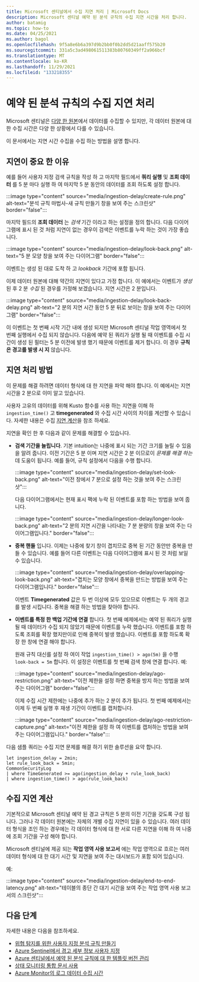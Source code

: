 ```yaml
---
title: Microsoft 센티널에서 수집 지연 처리 | Microsoft Docs
description: Microsoft 센티널 예약 된 분석 규칙의 수집 지연 시간을 처리 합니다.
author: batamig
ms.topic: how-to
ms.date: 04/25/2021
ms.author: bagol
ms.openlocfilehash: 9f5a8e6b6a397d9b2bb0f0b2dd5d21aaff575b20
ms.sourcegitcommit: 331a5c3ad498061511383b80760349ff2a966bcf
ms.translationtype: MT
ms.contentlocale: ko-KR
ms.lasthandoff: 11/29/2021
ms.locfileid: "133218355"
---
```

# <a name="handle-ingestion-delay-in-scheduled-analytics-rules"></a>예약 된 분석 규칙의 수집 지연 처리

Microsoft 센티널은 [다양 한 원본](connect-data-sources.md)에서 데이터를 수집할 수 있지만, 각 데이터 원본에 대 한 수집 시간은 다양 한 상황에서 다를 수 있습니다.

이 문서에서는 지연 시간 수집을 수집 하는 방법을 설명 합니다.

## <a name="why-delay-is-significant"></a>지연이 중요 한 이유

예를 들어 사용자 지정 검색 규칙을 작성 하 고 마지막 필드에서 **쿼리 실행** 및 **조회 데이터** 를 5 분 마다 실행 하 여 마지막 5 분 동안의 데이터를 조회 하도록 설정 합니다.

:::image type="content" source="media/ingestion-delay/create-rule.png" alt-text="분석 규칙 마법사-새 규칙 만들기 창을 보여 주는 스크린샷" border="false":::

마지막 필드의 **조회 데이터** 는 *검색* 기간 이라고 하는 설정을 정의 합니다. 다음 다이어그램에 표시 된 것 처럼 지연이 없는 경우이 검색은 이벤트를 누락 하는 것이 가장 좋습니다.

:::image type="content" source="media/ingestion-delay/look-back.png" alt-text="5 분 모양 창을 보여 주는 다이어그램" border="false":::

이벤트는 생성 된 대로 도착 하 고 *lookback* 기간에 포함 됩니다.

이제 데이터 원본에 대해 약간의 지연이 있다고 가정 합니다. 이 예에서는 이벤트가 *생성* 된 후 2 분 *수집* 된 경우를 가정해 보겠습니다. 지연 시간은 2 분입니다.

:::image type="content" source="media/ingestion-delay/look-back-delay.png" alt-text="2 분의 지연 시간 동안 5 분 뒤로 보이는 창을 보여 주는 다이어그램" border="false":::

이 이벤트는 첫 번째 시작 기간 내에 생성 되지만 Microsoft 센티널 작업 영역에서 첫 번째 실행에서 수집 되지 않습니다. 다음에 예약 된 쿼리가 실행 될 때 이벤트를 수집 시간이 생성 된 필터는 5 분 이전에 발생 했기 때문에 이벤트를 제거 합니다. 이 경우 **규칙은 경고를 발생 시 지** 않습니다.

## <a name="how-to-handle-delay"></a>지연 처리 방법

이 문제를 해결 하려면 데이터 형식에 대 한 지연을 파악 해야 합니다. 이 예에서는 지연 시간을 2 분으로 이미 알고 있습니다. 

사용자 고유의 데이터를 위해 Kusto 함수를 사용 하는 지연을 이해 하 `ingestion_time()` 고 **timegenerated** 와 수집 시간 사이의 차이를 계산할 수 있습니다. 자세한 내용은 수집 [지연 계산](#calculate-ingestion-delay)을 참조 하세요.

지연을 확인 한 후 다음과 같이 문제를 해결할 수 있습니다.

- **검색 기간을 늘립니다**. 기본 intuition는 나중에 표시 되는 기간 크기를 늘릴 수 있음을 알려 줍니다. 이전 기간은 5 분 이며 지연 시간은 2 분 이므로이 *문제를 해결 하는* 데 도움이 됩니다. 예를 들어, 규칙 설정에서 다음을 수행 합니다.

    :::image type="content" source="media/ingestion-delay/set-look-back.png" alt-text="이전 창에서 7 분으로 설정 하는 것을 보여 주는 스크린샷":::

    다음 다이어그램에서는 현재 표시 팩에 누락 된 이벤트를 포함 하는 방법을 보여 줍니다.

    :::image type="content" source="media/ingestion-delay/longer-look-back.png" alt-text="2 분의 지연 시간을 나타내는 7 분 분량의 창을 보여 주는 다이어그램입니다." border="false":::

- **중복 핸들** 입니다. 이제는 나중에 찾기 창이 겹치므로 중복 된 기간 동안만 중복을 만들 수 있습니다. 예를 들어 다른 이벤트는 다음 다이어그램에 표시 된 것 처럼 보일 수 있습니다.

    :::image type="content" source="media/ingestion-delay/overlapping-look-back.png" alt-text="겹치는 모양 창에서 중복을 만드는 방법을 보여 주는 다이어그램입니다." border="false":::

    이벤트 **Timegenerated** 값은 두 번 이상에 모두 있으므로 이벤트는 두 개의 경고를 발생 시킵니다. 중복을 해결 하는 방법을 찾아야 합니다.

- **이벤트를 특정 한 백업 기간에 연결** 합니다. 첫 번째 예제에서는 예약 된 쿼리가 실행 될 때 데이터가 수집 되지 않았기 때문에 이벤트를 누락 했습니다. 이벤트를 포함 하도록 조회를 확장 했지만이로 인해 중복이 발생 했습니다. 이벤트를 포함 하도록 확장 한 창에 연결 해야 합니다.

    원래 규칙 대신를 설정 하 여이 작업 `ingestion_time() > ago(5m)` 을 수행 `look-back = 5m` 합니다. 이 설정은 이벤트를 첫 번째 검색 창에 연결 합니다. 예:

    :::image type="content" source="media/ingestion-delay/ago-restriction.png" alt-text="이전 제한을 설정 하면 중복을 방지 하는 방법을 보여 주는 다이어그램" border="false":::

    이제 수집 시간 제한에는 나중에 추가 하는 2 분이 추가 됩니다. 첫 번째 예제에서는 이제 두 번째 실행 후 재생 기간이 이벤트를 캡처합니다.

    :::image type="content" source="media/ingestion-delay/ago-restriction-capture.png" alt-text="이전 제한을 설정 하 여 이벤트를 캡처하는 방법을 보여 주는 다이어그램입니다." border="false":::

다음 샘플 쿼리는 수집 지연 문제를 해결 하기 위한 솔루션을 요약 합니다.

```kusto
let ingestion_delay = 2min;
let rule_look_back = 5min;
CommonSecurityLog
| where TimeGenerated >= ago(ingestion_delay + rule_look_back)
| where ingestion_time() > ago(rule_look_back)
```


## <a name="calculate-ingestion-delay"></a>수집 지연 계산

기본적으로 Microsoft 센티널 예약 된 경고 규칙은 5 분의 이전 기간을 갖도록 구성 됩니다. 그러나 각 데이터 원본에는 자체의 개별 수집 지연이 있을 수 있습니다. 여러 데이터 형식을 조인 하는 경우에는 각 데이터 형식에 대 한 서로 다른 지연을 이해 하 여 나중에 조회 기간을 구성 해야 합니다.

Microsoft 센티널에 제공 되는 **작업 영역 사용 보고서** 에는 작업 영역으로 흐르는 여러 데이터 형식에 대 한 대기 시간 및 지연을 보여 주는 대시보드가 포함 되어 있습니다.

예:

:::image type="content" source="media/ingestion-delay/end-to-end-latency.png" alt-text="테이블의 종단 간 대기 시간을 보여 주는 작업 영역 사용 보고서의 스크린샷":::


## <a name="next-steps"></a>다음 단계

자세한 내용은 다음을 참조하세요.

- [위협 탐지를 위한 사용자 지정 분석 규칙 만들기](detect-threats-custom.md)
- [Azure Sentinel에서 경고 세부 정보 사용자 지정](customize-alert-details.md)
- [Azure 센티널에서 예약 된 분석 규칙에 대 한 템플릿 버전 관리](manage-analytics-rule-templates.md)
- [상태 모니터링 통합 문서 사용](monitor-data-connector-health.md)
- [Azure Monitor의 로그 데이터 수집 시간](/azure-monitor/logs/data-ingestion-time)
